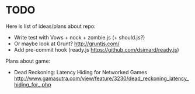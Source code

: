 TODO
====

Here is list of ideas/plans about repo:
* Write test with Vows + nock + zombie.js (+ should.js?)
* Or maybe look at Grunt? http://gruntjs.com/
* Add pre-commit hook (ready.js https://github.com/dsimard/ready.js)

Plans about game:
* Dead Reckoning: Latency Hiding for Networked Games http://www.gamasutra.com/view/feature/3230/dead_reckoning_latency_hiding_for_.php
